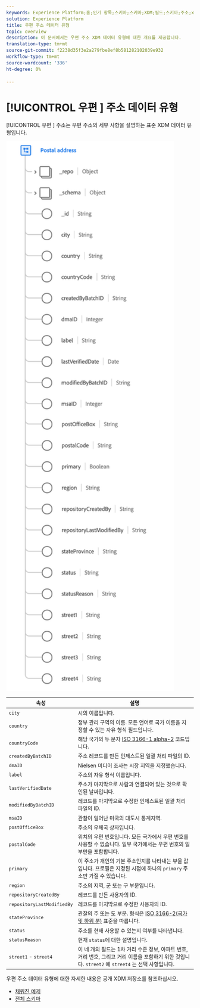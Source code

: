 ```yaml
---
keywords: Experience Platform;홈;인기 항목;스키마;스키마;XDM;필드;스키마;주소;xdm:address;data-type;data-type;data type
solution: Experience Platform
title: 우편 주소 데이터 유형
topic: overview
description: 이 문서에서는 우편 주소 XDM 데이터 유형에 대한 개요를 제공합니다.
translation-type: tm+mt
source-git-commit: f2238d35f3e2a279fbe8ef8b581282102039e932
workflow-type: tm+mt
source-wordcount: '336'
ht-degree: 0%

---
```



# [!UICONTROL 우편 ] 주소 데이터 유형

[!UICONTROL 우편 ] 주소는 우편 주소의 세부 사항을 설명하는 표준 XDM 데이터 유형입니다.

<img src="../images/data-types/postal-address.png" width="450" /><br />

| 속성 | 설명 |
| --- | --- |
| `city` | 시의 이름입니다. |
| `country` | 정부 관리 구역의 이름. 모든 언어로 국가 이름을 지정할 수 있는 자유 형식 필드입니다. |
| `countryCode` | 해당 국가의 두 문자 <a href="https://datahub.io/core/country-list">ISO 3166-1 alpha-2</a> 코드입니다. |
| `createdByBatchID` | 주소 레코드를 만든 인제스트된 일괄 처리 파일의 ID. |
| `dmaID` | Nielsen 미디어 조사는 시장 지역을 지정했습니다. |
| `label` | 주소의 자유 형식 이름입니다. |
| `lastVerifiedDate` | 주소가 마지막으로 사람과 연결되어 있는 것으로 확인된 날짜입니다. |
| `modifiedByBatchID` | 레코드를 마지막으로 수정한 인제스트된 일괄 처리 파일의 ID. |
| `msaID` | 관찰이 일어난 미국의 대도시 통계지역. |
| `postOfficeBox` | 주소의 우체국 상자입니다. |
| `postalCode` | 위치의 우편 번호입니다. 모든 국가에서 우편 번호를 사용할 수 없습니다. 일부 국가에서는 우편 번호의 일부만을 포함합니다. |
| `primary` | 이 주소가 개인의 기본 주소인지를 나타내는 부울 값입니다. 프로필은 지정된 시점에 하나의 `primary` 주소만 가질 수 있습니다. |
| `region` | 주소의 지역, 군 또는 구 부분입니다. |
| `repositoryCreatedBy` | 레코드를 만든 사용자의 ID. |
| `repositoryLastModifiedBy` | 레코드를 마지막으로 수정한 사용자의 ID. |
| `stateProvince` | 관찰의 주 또는 도 부분. 형식은 [ISO 3166-2(국가 및 하위 분)](http://www.unece.org/cefact/locode/subdivisions.html) 표준을 따릅니다. |
| `status` | 주소를 현재 사용할 수 있는지 여부를 나타냅니다. |
| `statusReason` | 현재 `status`에 대한 설명입니다. |
| `street1` - `street4` | 이 네 개의 필드는 1차 거리 수준 정보, 아파트 번호, 거리 번호, 그리고 거리 이름을 포함하기 위한 것입니다. `street2` 에 `street4` 는 선택 사항입니다. |

우편 주소 데이터 유형에 대한 자세한 내용은 공개 XDM 저장소를 참조하십시오.

* [채워진 예제](https://github.com/adobe/xdm/blob/master/components/datatypes/address.example.1.json)
* [전체 스키마](https://github.com/adobe/xdm/blob/master/components/datatypes/address.schema.json)